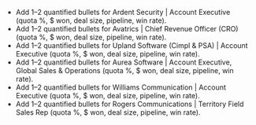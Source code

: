 - Add 1–2 quantified bullets for Ardent Security | Account Executive (quota %, $ won, deal size, pipeline, win rate).
- Add 1–2 quantified bullets for Avatrics | Chief Revenue Officer (CRO) (quota %, $ won, deal size, pipeline, win rate).
- Add 1–2 quantified bullets for Upland Software (Cimpl & PSA) | Account Executive (quota %, $ won, deal size, pipeline, win rate).
- Add 1–2 quantified bullets for Aurea Software | Account Executive, Global Sales & Operations (quota %, $ won, deal size, pipeline, win rate).
- Add 1–2 quantified bullets for Williams Communication | Account Executive (quota %, $ won, deal size, pipeline, win rate).
- Add 1–2 quantified bullets for Rogers Communications | Territory Field Sales Rep (quota %, $ won, deal size, pipeline, win rate).